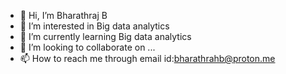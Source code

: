 - 👋 Hi, I’m Bharathraj B
- 👀 I’m interested in Big data analytics
- 🌱 I’m currently learning Big data analytics 
- 💞️ I’m looking to collaborate on ...
- 📫 How to reach me through email id:bharathrahb@proton.me

<!---
rajbharath112/rajbharath112 is a ✨ special ✨ repository because its `README.md` (this file) appears on your GitHub profile.
You can click the Preview link to take a look at your changes.
--->
